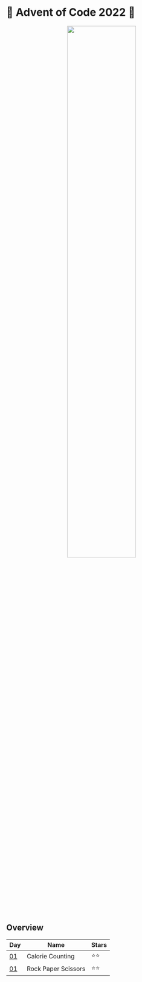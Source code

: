 # 🎄 Advent of Code 2022 🎄

<p align="center"><img style="height:60%; width: auto;" src="https://i.giphy.com/media/BpGWitbFZflfSUYuZ9/giphy.webp"/></p>

## Overview
| Day                                        | Name | Stars |
| ------------------------------------------ | ---- | ----- |
| [01](https://adventofcode.com/2022/day/1)  |   Calorie Counting   |  ⭐⭐  |
| [01](https://adventofcode.com/2022/day/1)  |   Rock Paper Scissors   |  ⭐⭐  |